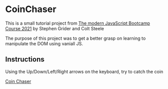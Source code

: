 # CoinChaser

This is a small tutorial project from [The modern JavaScript Bootcamp Course 2021](https://www.udemy.com/course/javascript-beginners-complete-tutorial/) by Stephen Grider and Colt Steele

The purpose of this project was to get a better grasp on learning to manipulate the DOM using vaniall JS.

## Instructions

Using the Up/Down/Left/Right arrows on the keyboard, try to catch the coin

[Coin Chaser](https://cocky-keller-84b171.netlify.app/)
